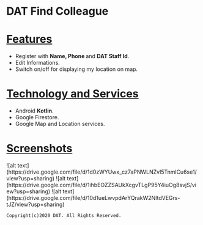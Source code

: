 # DAT Find Colleague

<h1><u>Features</u></h1>
<ul>
<li>Register with <b>Name, Phone </b>and <b> DAT Staff Id</b>.</li>
<li>Edit Informations.</li>
<li>Switch on/off for displaying my location on map.</li>
</ul>

<h1><u>Technology and Services</u></h1>
<ul>
<li>Android <b>Kotlin</b>.</li>
<li>Google Firestore.</li>
<li>Google Map and Location services.</li>
</ul>

<h1><u>Screenshots</u></h1>
![alt text](https://drive.google.com/file/d/1d0zWYUwx_cz7aPNWLNZvl5TnmlCu6se1/view?usp=sharing)
![alt text](https://drive.google.com/file/d/1ihbEOZZSAUkXcgvTLgP95Y4iuOg8svjS/view?usp=sharing)
![alt text](https://drive.google.com/file/d/10d1ueLwvpdArYQrakW2NItdVEGrs-tJZ/view?usp=sharing) 

<code>Copyright(c)2020 DAT. All Rights Reserved.</code>
